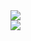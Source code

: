 <div align="left">
  <a href="https://github.com/anuraghazra/github-readme-stats" target="_blank">
    <picture>
      <source
        srcset="https://github-readme-stats.vercel.app/api?username=seaneoo&show_icons=true&theme=dark"
        media="(prefers-color-scheme: dark)"
      />
      <source
        srcset="https://github-readme-stats.vercel.app/api?username=seaneoo&show_icons=true"
        media="(prefers-color-scheme: light), (prefers-color-scheme: no-preference)"
      />
      <img src="https://github-readme-stats.vercel.app/api?username=seaneoo&show_icons=true" />
    </picture>
  </a>
  <br/>
  <a href="https://github.com/anuraghazra/github-readme-stats" target="_blank">
    <picture>
      <source
        srcset="https://github-readme-stats.vercel.app/api/top-langs/?username=seaneoo&layout=compact&show_icons=true&theme=dark"
        media="(prefers-color-scheme: dark)"
      />
      <source
        srcset="https://github-readme-stats.vercel.app/api/top-langs/?username=seaneoo&layout=compact&show_icons=true"
        media="(prefers-color-scheme: light), (prefers-color-scheme: no-preference)"
      />
      <img src="https://github-readme-stats.vercel.app/api/top-langs/?username=seaneoo&layout=compact&show_icons=true" />
    </picture>
  </a>
</div>
